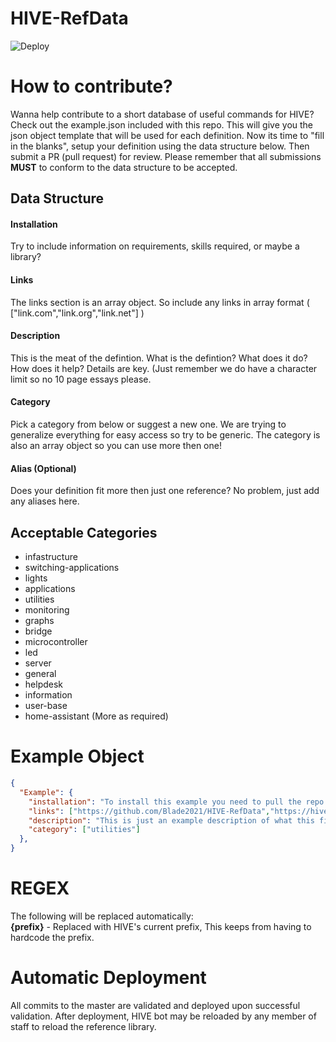 # HIVE-RefData
![Deploy](https://github.com/Blade2021/HIVE-RefData/workflows/Deploy/badge.svg)

# How to contribute?
Wanna help contribute to a short database of useful commands for HIVE?  Check out the example.json included with this repo.  This will give you the json object template that will be used for each definition.  Now its time to "fill in the blanks", setup your definition using the data structure below.  Then submit a PR (pull request) for review.  Please remember that all submissions **MUST** to conform to the data structure to be accepted.

## Data Structure
#### Installation
Try to include information on requirements, skills required, or maybe a library?
#### Links
The links section is an array object.  So include any links in array format ( ["link.com","link.org","link.net"] )
#### Description
This is the meat of the defintion.  What is the defintion?  What does it do?  How does it help?  Details are key.  (Just remember we do have a character limit so no 10 page essays please.
#### Category
Pick a category from below or suggest a new one.  We are trying to generalize everything for easy access so try to be generic.  The category is also an array object so you can use more then one!
#### Alias (Optional)
Does your definition fit more then just one reference?  No problem, just add any aliases here.

## Acceptable Categories
- infastructure
- switching-applications
- lights
- applications
- utilities
- monitoring
- graphs
- bridge
- microcontroller
- led
- server
- general
- helpdesk
- information
- user-base
- home-assistant
(More as required)

# Example Object
```json
{
  "Example": {
    "installation": "To install this example you need to pull the repo or example.json",
    "links": ["https://github.com/Blade2021/HIVE-RefData","https://hivedev.roots.systems"],
    "description": "This is just an example description of what this file is used for and how to set it up for collaboration",
    "category": ["utilities"]
  },
}
```
# REGEX
The following will be replaced automatically:  
**{prefix}** - Replaced with HIVE's current prefix, This keeps from having to hardcode the prefix.
  
# Automatic Deployment
All commits to the master are validated and deployed upon successful validation.  After deployment, HIVE bot may be reloaded by any member of staff to reload the reference library. 
